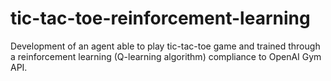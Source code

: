 # tic-tac-toe-reinforcement-learning
Development of an agent able to play tic-tac-toe game and trained through a reinforcement learning (Q-learning algorithm) compliance to OpenAI Gym API.

